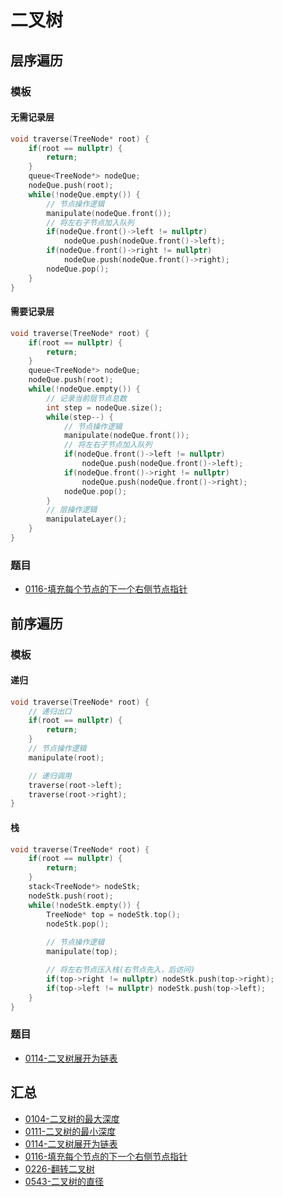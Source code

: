 # 二叉树



## 层序遍历
### 模板
#### 无需记录层  
```cpp
void traverse(TreeNode* root) {
	if(root == nullptr) {
		return;
	}
	queue<TreeNode*> nodeQue;
	nodeQue.push(root);
	while(!nodeQue.empty()) {
		// 节点操作逻辑
		manipulate(nodeQue.front());
		// 将左右子节点加入队列
		if(nodeQue.front()->left != nullptr) 
			nodeQue.push(nodeQue.front()->left);
		if(nodeQue.front()->right != nullptr) 
			nodeQue.push(nodeQue.front()->right);
		nodeQue.pop();
	}
}
```

#### 需要记录层  
```cpp
void traverse(TreeNode* root) {
	if(root == nullptr) {
		return;
	}
	queue<TreeNode*> nodeQue;
	nodeQue.push(root);
	while(!nodeQue.empty()) {
		// 记录当前层节点总数
		int step = nodeQue.size();
		while(step--) {
			// 节点操作逻辑
			manipulate(nodeQue.front());
			// 将左右子节点加入队列
			if(nodeQue.front()->left != nullptr) 
				nodeQue.push(nodeQue.front()->left);
			if(nodeQue.front()->right != nullptr) 
				nodeQue.push(nodeQue.front()->right);
			nodeQue.pop();
		}
		// 层操作逻辑
		manipulateLayer();
	}
}
```

### 题目

- [0116-填充每个节点的下一个右侧节点指针](_source/DSNA/lc0116.md)

## 前序遍历
### 模板
#### 递归
```cpp
void traverse(TreeNode* root) {
	// 递归出口
	if(root == nullptr) {
		return;
	}
	// 节点操作逻辑
	manipulate(root);

	// 递归调用
	traverse(root->left);
	traverse(root->right);
}
```

#### 栈
```cpp
void traverse(TreeNode* root) {
	if(root == nullptr) {
		return;
	}
	stack<TreeNode*> nodeStk;
	nodeStk.push(root);
	while(!nodeStk.empty()) {
		TreeNode* top = nodeStk.top();
		nodeStk.pop();
		
		// 节点操作逻辑
		manipulate(top);

		// 将左右节点压入栈(右节点先入，后访问)
		if(top->right != nullptr) nodeStk.push(top->right);
		if(top->left != nullptr) nodeStk.push(top->left);
	}
}
```

### 题目
- [0114-二叉树展开为链表](_source/DSNA/lc0114.md)
## 汇总

- [0104-二叉树的最大深度](_source/DSNA/lc0104.md)
- [0111-二叉树的最小深度](_source/DSNA/lc0111.md)
- [0114-二叉树展开为链表](_source/DSNA/lc0114.md)
- [0116-填充每个节点的下一个右侧节点指针](_source/DSNA/lc0116.md)
- [0226-翻转二叉树](_source/DSNA/lc0226.md)
- [0543-二叉树的直径](_source/DSNA/lc0543.md)